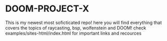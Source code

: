 # DOOM-PROJECT-X
This is my newest most soficticated repo! here you will find everything that covers the topics of raycasting, bsp, wolfenstein and DOOM!
check examples/sites-html/index.html for important links and recources
